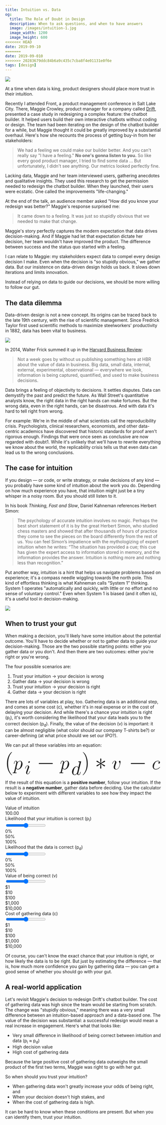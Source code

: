 ```yaml
---
title: Intuition vs. Data
og:
  title: The Role of Doubt in Design
  description: When to ask questions, and when to have answers
  image: /images/intuition-1.jpg
  image_width: 1200
  image_height: 600
<<<<<<< HEAD
date: 2019-09-10
=======
date: 2019-09-010
>>>>>>> 20283679ddc84b6a9c435c7cba8f4e01131e0f6e
tags: [design]
---
```


![](/images/intuition-1.png)

At a time when data is king, product designers should place more trust in their intuition.

Recently I attended Front, a product management conference in Salt Lake City. There, Maggie Crowley, product manager for a company called [Drift](https://www.drift.com/), presented a case study in redesigning a complex feature: the chatbot builder. It helped users build their own interactive chatbots without coding or design. The team had been iterating on the design of the chatbot builder for a while, but Maggie thought it could be greatly improved by a substantial overhaul. Here's how she recounts the process of getting buy-in from her stakeholders:

>  We had a feeling we could make our builder better. And you can't really say "I have a feeling." **No one's gonna listen to you.** So like every good product manager, I tried to find some data ... But unfortunately, I didn't see anything. Our metrics looked perfectly fine.

Lacking data, Maggie and her team interviewed users, gathering anecdotes and qualitative insights. They used this research to get the permission needed to redesign the chatbot builder. When they launched, their users were ecstatic. One called the improvements "life-changing."

At the end of the talk, an audience member asked "How did you know your redesign was better?" Maggie's response surprised me:

>  It came down to a feeling. It was just so stupidly obvious that we needed to make that change.

Maggie's story perfectly captures the modern expectation that data drives decision-making. And if Maggie had let that expectation dictate her decision, her team wouldn't have improved the product. The difference between success and the status quo started with a feeling.

I can relate to Maggie: my stakeholders expect data to compel every design decision I make. Even when the decision is "so stupidly obvious," we gather data. But our insistence on data-driven design holds us back. It slows down iterations and limits innovation.

Instead of relying on data to guide our decisions, we should be more willing to follow our gut.


## The data dilemma

Data-driven design is not a new concept. Its origins can be traced back to the late 19th century, with the rise of scientific management. Since Fredrick Taylor first used scientific methods to maximize steelworkers' productivity in 1882, data has been vital to business. 

![](/images/intuition-3.jpg)

In 2014, Walter Frick summed it up in the [Harvard Business Review](https://hbr.org/2014/05/an-introduction-to-data-driven-decisions-for-managers-who-dont-like-math):

> Not a week goes by without us publishing something here at HBR about the value of data in business. Big data, small data, internal, external, experimental, observational — everywhere we look, information is being captured, quantified, and used to make business decisions.

Data brings a feeling of objectivity to decisions. It settles disputes. Data can demystify the past and predict the future. As Wall Street's quantitative analysts know, the right data in the right hands can make fortunes. But the wrong data, even in the right hands, can be disastrous. And with data it's hard to tell right from wrong.

For example: We're in the middle of what scientists call the reproducibility crisis. Psychologists, clinical researchers, economists, and other data-centric academics have discovered that historic standards for proof aren't rigorous enough. Findings that were once seen as conclusive are now regarded with doubt1. While it's unlikely that we'll have to rewrite everything we know about the world, the replicability crisis tells us that even data can lead us to the wrong conclusions.

## The case for intuition

If you design — or code, or write strategy, or make decisions of any kind — you probably have some kind of intuition about the work you do. Depending on how much experience you have, that intuition might just be a tiny whisper in a noisy room. But you should still listen to it.

In his book _Thinking, Fast and Slow_, Daniel Kahneman references Herbert Simon:

> The psychology of accurate intuition involves no magic. Perhaps the best short statement of it is by the great Herbert Simon, who studied chess masters and showed that after thousands of hours of practice they come to see the pieces on the board differently from the rest of us. You can feel Simon’s impatience with the mythologizing of expert intuition when he writes: “The situation has provided a cue; this cue has given the expert access to information stored in memory, and the information provides the answer. Intuition is nothing more and nothing less than recognition.”

Put another way, intuition is a hint that helps us navigate problems based on experience; it's a compass needle wiggling towards the north pole. This kind of effortless thinking is what Kahneman calls “System 1” thinking. System 1 operates "automatically and quickly, with little or no effort and no sense of voluntary control." Even when System 1 is biased (and it often is), it's a useful tool in decision-making.

![](/images/intuition-2.png)

## When to trust your gut

When making a decision, you'll likely have some intuition about the potential outcome. You'll have to decide whether or not to gather data to guide your decision-making. Those are the two possible starting points: either you gather data or you don't. And then there are two outcomes: either you're right or you're wrong.

The four possible scenarios are:

1. Trust your intuition → your decision is wrong
2. Gather data → your decision is wrong
3. Trust your intuition → your decision is right
4. Gather data → your decision is right

There are lots of variables at play, too. Gathering data is an additional step, and comes at some cost (&#8203;c), whether it's in real expense or in the cost of delaying your decision. And while there's a chance your intuition is right (p<sub>i</sub>), it's worth considering the likelihood that your data leads you to the correct decision (p<sub>d</sub>). Finally, the value of the decision (v) is important: it can be almost negligible (what color should our company T-shirts be?) or career-defining (at what price should we set our IPO?).

We can put all these variables into an equation:

<svg class="intuition--equation" viewBox='0 0  188 28' xmlns="http://www.w3.org/2000/svg" xmlns:xlink="http://www.w3.org/1999/xlink">
  <defs>
    <path id="g" d="M16.3-5.7c.5 0 .9 0 .9-.5s-.4-.5-.9-.5H3c-.4 0-.8 0-.8.5s.4.5.8.5h13.4z"/>
    <path id="j" d="M6.8-10.6c0-.3 0-1-.6-1-.4 0-.7.4-.6.7v.3l.3 3.9L2.7-9l-.4-.2c-.4 0-.7.4-.7.7 0 .4.3.5.5.6l3.5 1.7-3.4 1.7c-.4.2-.6.3-.6.6s.3.7.7.7l.8-.4 2.8-2-.4 4.1c0 .5.5.7.7.7.3 0 .6-.2.6-.7l-.3-4.2 3.1 2.4.5.1c.3 0 .7-.3.7-.7 0-.3-.3-.5-.6-.6L6.7-6.2l3.5-1.6c.4-.2.6-.3.6-.7s-.4-.7-.7-.7l-.9.5-2.7 2 .3-3.9z"/>
    <use id="l" xlink:href="#a"/>
    <use id="e" xlink:href="#b"/>
    <use id="k" xlink:href="#c"/>
    <path id="d" d="M7.6 6C6.4 4.8 3.3 1.7 3.3-6s3-11 4.2-12.2V-18.5C7-18.6 5-16.7 3.7-14a18.7 18.7 0 0 0-1.6 7.8c0 1.8.2 4.8 1.7 8C5 4.4 7 6.2 7.4 6.2c.1 0 .2 0 .2-.2z"/>
    <path id="i" d="M6.5-6.2a20 20 0 0 0-1.6-8 10.4 10.4 0 0 0-3.6-4.4l-.1.2v.1C2.4-17 5.4-13.9 5.4-6.2c0 7.7-3 10.9-4.2 12.1V6l.1.2c.3 0 2.4-1.8 3.6-4.6C6.2-1 6.5-3.8 6.5-6.2z"/>
    <path id="a" d="M8-7.8c-.3 0-.5 0-.8.3-.1 0-.3.4-.3.7 0 .4.3.7.7.7.5 0 1-.4 1-1.3 0-1-1-1.7-2.4-1.7-2.7 0-5.4 3-5.4 5.9C.8-1.4 2 .2 4 .2 7 .2 8.6-2 8.6-2.3c0 0 0-.2-.2-.2l-.2.2A5.3 5.3 0 0 1 4-.3c-1.4 0-1.9-1.1-1.9-2.2 0-.7.4-2.7 1.1-4.1.5-1 1.7-2.1 3-2.1.2 0 1.4 0 1.8 1z"/>
    <path id="h" d="M10.4-13.8v-.3c0-.2-.2-.2-.2-.2H9.1l-1 .1c-.6 0-.7.1-.7.5 0 .2.1.2.4.2 1 0 1 .2 1 .4v.3l-1.3 5C7.3-8.2 6.8-9 5.7-9 3.3-9 .8-6 .8-3 .8-1 2 .3 3.4.3c1.2 0 2.1-.9 2.7-1.6C6.3 0 7.3.2 8 .2S9-.2 9.4-.9l.6-2c0-.2 0-.2-.2-.2s-.2 0-.3.4C9.2-1.5 8.8-.2 8-.2c-.6 0-.7-.5-.7-1l.2-1 2.9-11.6zM6.2-2.5c0 .4 0 .4-.4.8C5.4-1 4.5-.2 3.5-.2c-.9 0-1.3-.8-1.3-2 0-1.1.6-3.4 1-4.3.7-1.5 1.7-2.2 2.5-2.2C7-8.7 7.3-7 7.3-6.8v.3l-1 4z"/>
    <path id="f" d="M5.8-3h-.2c-.1 0-.2 0-.3.4C4.8-.8 4-.2 3.3-.2c-.3 0-.6 0-.6-.7 0-.5.3-1.2.5-1.8l1.4-3.8c.1-.2.3-.6.3-1 0-.8-.7-1.6-1.7-1.6C1.3-9.1.6-6.1.6-6c0 .1 0 .2.2.2S1-5.8 1-6c.6-2 1.4-2.7 2-2.7.2 0 .6 0 .6.7 0 .5-.3 1.2-.4 1.7L1.8-2.5l-.2 1c0 1 .6 1.7 1.6 1.7 1.9 0 2.6-3 2.6-3.2zm-.1-9.9c0-.3-.3-.7-.7-.7-.5 0-1 .5-1 1s.4.7.6.7c.6 0 1-.5 1-1z"/>
    <path id="b" d="M.9 2.6c-.2.6-.2.8-1 .8-.3 0-.5 0-.5.4 0 0 0 .2.2.2h3.6c.2 0 .4 0 .4-.4 0-.2-.1-.2-.5-.2-1 0-1-.1-1-.3 0-.2 1-3.8 1-4.3.3.6.8 1.4 2 1.4 2.3 0 4.8-3 4.8-6 0-2-1.1-3.3-2.6-3.3-1.4 0-2.5 1.3-2.7 1.6-.2-1-1-1.6-1.8-1.6-.6 0-1 .3-1.5 1L.7-6c0 .1 0 .2.2.2s.2 0 .3-.5c.3-1.2.7-2.4 1.5-2.4.5 0 .7.3.7 1 0 .4 0 .7-.2 1L1 2.6zm3.6-9c.1-.6.7-1.2 1-1.5.2-.2 1-.8 1.7-.8 1 0 1.3 1 1.3 2s-.5 3.3-1 4.4C6.8-1.2 6-.3 5-.3 3.6-.2 3.4-2 3.4-2v-.3l1-4z"/>
    <path id="c" d="M9.4-7.7c0-1.3-.6-1.4-.8-1.4-.5 0-1 .5-1 .9 0 .2.2.4.3.5.2.2.7.7.7 1.8C8.6-5 7.4-.2 5-.2c-1.2 0-1.5-1-1.5-1.8 0-1 .5-2.5 1-4 .4-.8.5-1 .5-1.5 0-.8-.7-1.6-1.7-1.6-2 0-2.7 3-2.7 3.1 0 .1 0 .2.2.2S1-5.8 1-6c.6-2 1.4-2.7 2-2.7.2 0 .6 0 .6.7a6 6 0 0 1-.5 1.9c-1 2.6-1 3.3-1 3.8 0 .4 0 1.3.7 1.9.7.6 1.7.6 2 .6 3.4 0 4.5-6.8 4.5-8z"/>
  </defs>
  <g fill="currentColor" transform="matrix(1.13 0 0 1.13 -64 -61.1)">
    <use x="56.4" y="72.4" xlink:href="#d"/>
    <use x="65.2" y="72.4" xlink:href="#e"/>
    <use x="77.3" y="77.4" xlink:href="#f"/>
    <use x="90.2" y="72.4" xlink:href="#g"/>
    <use x="114.9" y="72.4" xlink:href="#e"/>
    <use x="127.1" y="78.2" xlink:href="#h"/>
    <use x="138.1" y="72.4" xlink:href="#i"/>
    <use x="152.3" y="72.4" xlink:href="#j"/>
    <use x="170.2" y="72.4" xlink:href="#k"/>
    <use x="188.3" y="72.4" xlink:href="#g"/>
    <use x="213" y="72.4" xlink:href="#l"/>
  </g>
</svg>

If the result of this equation is a **positive number**, follow your intuition. If the result is a **negative number**, gather data before deciding. Use the calculator below to experiment with different variables to see how they impact the value of intuition.

<script src="/js/intuition.js"></script>
<div class="intuition--container">
<div class="intuition--results l--space-flush">
    <div class="intuition--label">Value of intuition</div>
    <div class="intuition--value t--size-xxl">100.00</div>
</div>
<div class="intuition--slider l--space-flush">
    <div class="intuition--header">Likelihood that your intuition is correct (p<sub>i</sub>)</div>
    <input class="intuition--slider" type="range" value="0.5" min="0" max="1" step="0.01" id="intuition">
    <div class="intuition--labels">
        <div class="intuition--label">0%</div>
        <div class="intuition--label">50%</div>
        <div class="intuition--label">100%</div>
    </div>
</div>
<div class="intuition--slider l--space-flush">
    <div class="intuition--header">Likelihood that the data is correct (p<sub>d</sub>)</div>
    <input class="intuition--slider" type="range" value="0.5" min="0" max="1" step="0.01" id="data">
    <div class="intuition--labels">
        <div class="intuition--label">0%</div>
        <div class="intuition--label">50%</div>
        <div class="intuition--label">100%</div>
    </div>
</div>
<div class="intuition--slider l--space-flush">
    <div class="intuition--header">Value of being correct (v)</div>
    <input class="intuition--slider" type="range" value="2" min="0" max="4" id="correct">
    <div class="intuition--labels intuition--rotated">
        <div class="intuition--label">$1</div>
        <div class="intuition--label">$10</div>
        <div class="intuition--label">$100</div>
        <div class="intuition--label">$1,000</div>
        <div class="intuition--label">$10,000</div>
    </div>
</div>
<div class="slider l--space-flush">
    <div class="intuition--header">Cost of gathering data (c)</div>
    <input class="intuition--slider" type="range" value="2" min="0" max="4" id="cost">
    <div class="intuition--labels intuition--rotated">
        <div class="intuition--label"><span>$1</span></div>
        <div class="intuition--label"><span>$10</span></div>
        <div class="intuition--label"><span>$100</span></div>
        <div class="intuition--label"><span>$1,000</span></div>
        <div class="intuition--label"><span>$10,000</span></div>
    </div>
</div>
</div>

Of course, you can't know the exact chance that your intuition is right, or how likely the data is to be right. But just by estimating the difference — that is, how much more confidence you gain by gathering data — you can get a good sense of whether you should go with your gut.

## A real-world application

Let's revisit Maggie's decision to redesign Drift's chatbot builder. The cost of gathering data was high since the team would be starting from scratch. The change was "stupidly obvious," meaning there was a very small difference between an intuition-based approach and a data-based one. The value of the decision was substantial: a successful redesign would mean a real increase in engagement. Here's what that looks like:

- Very small difference in likelihood of being correct between intuition and data (p<sub>i</sub> ≈ p<sub>d</sub>)
- High decision value
- High cost of gathering data

Because the large positive cost of gathering data outweighs the small product of the first two terms, Maggie was right to go with her gut.

So when should you trust your intuition?

- When gathering data won't greatly increase your odds of being right, and
- When your decision doesn't high stakes, and
- When the cost of gathering data is high.

It can be hard to know when these conditions are present. But when you can identify them, trust your intuition.

[^1]: <https://journals.plos.org/plosbiology/article?id=10.1371/journal.pbio.1002106>